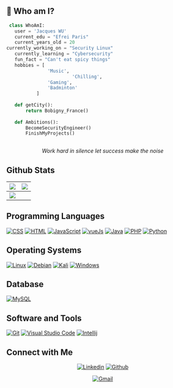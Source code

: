 ## 🔭 Who am I?

 ```python
  class WhoAmI:
    user = 'Jacques WU'
	current_edu = "Efrei Paris"
	current_years_old = 20
currently_working_on = "Security Linux"	
    currently_learning = "Cybersecurity"
    fun_fact = "Can't eat spicy things"
	hobbies = [
				'Music',
                         'Chilling',
			 	'Gaming',
				'Badminton'
			]
	
	def getCity():
		return Bobigny_France()
	
	def Ambitions():
		BecomeSecurityEngineer()
		FinishMyProjects()
	
 ```
<p align="center"> <i>Work hard in silence let success make the noise</i> </p>

## Github Stats

<img src="https://github-readme-stats.vercel.app/api?username=nyu-code&&show_icons=true&count_private=true&theme=github_dark">|<img src="https://github-readme-streak-stats.herokuapp.com/?user=nyu-code&theme=blueberry_duo"/>
|---|---|
<img src="https://github-readme-stats.vercel.app/api/top-langs/?username=nyu-code&layout=compact&theme=github_dark"/>|

## Programming Languages

<p>
    <a href="#"><img alt="CSS" src="https://img.shields.io/badge/CSS%20-%231572B6.svg?logo=css3&logoColor=white"></a>
    <a href="#"><img alt="HTML" src="https://img.shields.io/badge/html5-%23E34F26.svg?style=for-the-badge&logo=html5&logoColor=white"></a>
    <a href="#"><img alt="JavaScript" src="https://img.shields.io/badge/JavaScript%20-%23F7DF1E.svg?logo=javascript&logoColor=black"></a>
    <a href="#"><img alt="vueJs" src="https://img.shields.io/badge/vuejs-%2335495e.svg?style=for-the-badge&logo=vuedotjs&logoColor=%234FC08D"></a>
    <a href="#"><img alt="Java" src="https://img.shields.io/badge/java-%23ED8B00.svg?style=for-the-badge&logo=java&logoColor=white"></a>
    <a href="#"><img alt="PHP" src="https://img.shields.io/badge/php-%23777BB4.svg?style=for-the-badge&logo=php&logoColor=white"></a>
    <a href="#"><img alt="Python" src="https://img.shields.io/badge/python-3670A0?style=for-the-badge&logo=python&logoColor=ffdd54"></a>
</p>

## Operating Systems
<p>
	<a href="#"><img alt="Linux" src="https://img.shields.io/badge/Linux-FCC624?style=for-the-badge&logo=linux&logoColor=black"></a>
	<a href="#"><img alt="Debian" src="https://img.shields.io/badge/Debian-D70A53?style=for-the-badge&logo=debian&logoColor=white"></a>
	<a href="#"><img alt="Kali" src="https://img.shields.io/badge/Kali-268BEE?style=for-the-badge&logo=kalilinux&logoColor=white"></a>
	<a href="#"><img alt="Windows" src="https://img.shields.io/badge/Windows-0078D6?style=for-the-badge&logo=windows&logoColor=white"></a>
</p>

## Database
<p>
	<a href="#"><img alt="MySQL" src="https://img.shields.io/badge/mysql-%2300f.svg?style=for-the-badge&logo=mysql&logoColor=white"></a>
</p>

## Software and Tools
<p>
	<a href="#"><img alt="Git" src="https://img.shields.io/badge/Git%20-%23F05033.svg?logo=git&logoColor=white"></a>
	<a href="#"><img alt="Visual Studio Code" src="https://img.shields.io/badge/Visual%20Studio%20Code-0078d7.svg?logo=visual-studio-code&logoColor=white"></a>
	<a href="#"><img alt="Intellij" src="https://img.shields.io/badge/IntelliJ&nbsp;IDEA-000000.svg?logo=intellij-idea&logoColor=white"></a>
</p>

## Connect with Me

<p align="center">
  <a href="https://linkedin.com/in/jacques-w/"><img alt="Linkedin" title="Jacques WU Linkedin" src="https://img.shields.io/badge/LinkedIn-0077B5?style=for-the-badge&logo=linkedin&logoColor=white"></a>
  <a href="https://github.com/nyuo-code"><img alt="Github" title="Jacques WU Github" src="https://img.shields.io/badge/GitHub-100000?style=for-the-badge&logo=github&logoColor=white"></a>
 </p>
 <p align="center">
  <a href="mailto:jacqueswu.pro@gmail.com"><img alt="Gmail" title="Jacques WU Gmail" src="https://img.shields.io/badge/Gmail-D14836?style=for-the-badge&logo=gmail&logoColor=white"></a>
</p>
